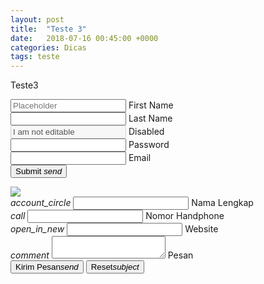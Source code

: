 ```yaml
---
layout: post
title:  "Teste 3"
date:   2018-07-16 00:45:00 +0000
categories: Dicas
tags: teste
---
```


Teste3

<form class="col s12">
    <div class="row">
        <div class="input-field col s6">
            <input placeholder="Placeholder" id="first_name" type="text" class="validate">
            <label for="first_name">First Name</label>
        </div>
        <div class="input-field col s6">
            <input id="last_name" type="text" class="validate">
            <label for="last_name">Last Name</label>
        </div>
    </div>
    <div class="row">
        <div class="input-field col s12">
            <input disabled value="I am not editable" id="disabled" type="text" class="validate">
            <label for="disabled">Disabled</label>
        </div>
    </div>
    <div class="row">
        <div class="input-field col s12">
            <input id="password" type="password" class="validate">
            <label for="password">Password</label>
        </div>
    </div>
    <div class="row">
        <div class="input-field col s12">
            <input id="email" type="email" class="validate">
            <label for="email">Email</label>
        </div>
    </div>
    <div class="row">
        <div class="input-field col s12">
            <button class="btn waves-effect waves-light" type="submit" name="action">
                Submit <i class="material-icons right">send</i>
            </button>
        </div>
    </div>
</form>



<div class="parallax-container">
  <div class="parallax"><img src="http://s1.1zoom.me/b3055/703/Guardians_of_the_Galaxy_Vol._2_Raccoons_Rocket_523942_1920x1080.jpg"></div>
</div>

<script type="text/javascript">
$(document).ready(function(){
  $('.parallax').parallax();
});
</script>



<form action="" method="post">
    <div class="input-field col s12">
        <i class="material-icons prefix">account_circle</i>
        <input id="icon_prefix" type="text" class="validate" name="nama" required>
        <label for="icon_prefix">Nama Lengkap</label>
    </div>
    <div class="input-field col s12">
        <i class="material-icons prefix">call</i>
        <input id="icon_prefix" type="text" class="validate" name="notelp" required>
        <label for="icon_prefix">Nomor Handphone</label>
    </div>
    <div class="input-field col s12">
        <i class="material-icons prefix">open_in_new</i>
        <input id="icon_prefix" type="text" class="validate" name="website" required>
        <label for="icon_prefix">Website</label>
    </div>
    <div class="input-field col s12">
        <i class="material-icons prefix">comment</i>
        <textarea id="textarea1" class="materialize-textarea" name="pesan" required></textarea>
        <label for="textarea1">Pesan</label>
    </div>
    <div class="row center">
        <button class="btn waves-effect waves-light" type="submit" name="submit">Kirim Pesan<i class="material-icons right">send</i></button>
        <button class="btn waves-effect waves-light" type="reset" name="reset">Reset<i class="material-icons right">subject</i></button>
    </div>
</form>
